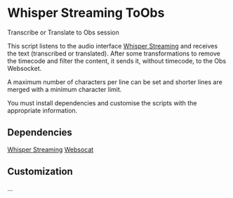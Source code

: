 # Whisper Streaming ToObs
Transcribe or Translate to Obs session


This script listens to the audio interface [Whisper Streaming](https://github.com/ufal/whisper_streaming) and receives the text (transcribed or translated). After some transformations to remove the timecode and filter the content, it sends it, without timecode, to the Obs Websocket.

A maximum number of characters per line can be set and shorter lines are merged with a minimum character limit.

You must install dependencies and customise the scripts with the appropriate information.

## Dependencies

[Whisper Streaming](https://github.com/ufal/whisper_streaming)
[Websocat](https://github.com/vi/websocat)

## Customization

...


